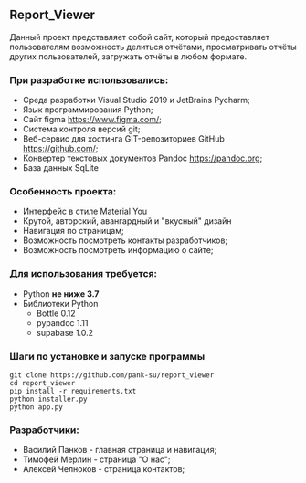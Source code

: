 ## Report_Viewer

Данный проект представляет собой сайт, который предоставляет пользователям возможность
делиться отчётами, просматривать отчёты других пользователей, загружать отчёты в любом формате.

### При разработке использовались:
- Среда разработки Visual Studio 2019 и JetBrains Pycharm;
- Язык программирования Python;
- Сайт figma https://www.figma.com/;
- Система контроля версий git;
- Веб-сервис для хостинга GIT-репозиториев GitHub https://github.com/;
- Конвертер текстовых документов Pandoc https://pandoc.org;
- База данных SqLite


### Особенность проекта:
- Интерфейс в стиле Material You
- Крутой, авторский, авангардный и "вкусный" дизайн
- Навигация по страницам;
- Возможность посмотреть контакты разработчиков;
- Возможность посмотреть информацию о сайте;

### Для использования требуется:
- Python **не ниже 3.7**
- Библиотеки Python
  - Bottle 0.12
  - pypandoc 1.11
  - supabase 1.0.2

### Шаги по установке и запуске программы
```shell
git clone https://github.com/pank-su/report_viewer
cd report_viewer
pip install -r requirements.txt
python installer.py
python app.py
```
### Разработчики:
- Василий Панков - главная страница и навигация;
- Тимофей Мерлин - страница "О нас";
- Алексей Челноков - страница контактов;

